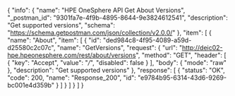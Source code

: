 {
  "info": {
    "name": "HPE OneSphere API Get About Versions",
    "_postman_id": "9301fa7e-4f9b-4895-8644-9e3824612541",
    "description": "Get supported versions",
    "schema": "https://schema.getpostman.com/json/collection/v2.0.0/"
  },
  "item": [
    {
      "name": "About",
      "item": [
        {
          "id": "ded984c8-4f95-4089-a59d-d25580c2c07c",
          "name": "GetVersions",
          "request": {
            "url": "http://deic02-hpe.hpeonesphere.com/rest/about/versions",
            "method": "GET",
            "header": [
              {
                "key": "Accept",
                "value": "*/*",
                "disabled": false
              }
            ],
            "body": {
              "mode": "raw"
            },
            "description": "Get supported versions"
          },
          "response": [
            {
              "status": "OK",
              "code": 200,
              "name": "Response_200",
              "id": "e9784b95-6314-43d6-9269-bc001e4d359b"
            }
          ]
        }
      ]
    }
  ]
}